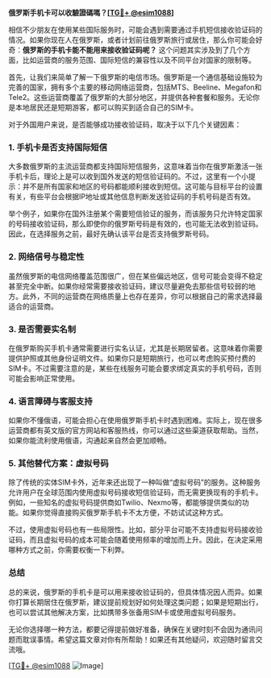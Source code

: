 **俄罗斯手机卡可以收驗證碼嗎？[[TG💪+ @esim1088](https://t.me/s/esim1088)]**

相信不少朋友在使用某些国际服务时，可能会遇到需要通过手机短信接收验证码的情况。如果你现在人在俄罗斯，或者计划前往俄罗斯旅行或居住，那么你可能会好奇：**俄罗斯的手机卡能不能用来接收验证码呢？** 这个问题其实涉及到了几个方面，比如运营商的服务范围、国际短信的兼容性以及不同平台对国家的限制等。

首先，让我们来简单了解一下俄罗斯的电信市场。俄罗斯是一个通信基础设施较为完善的国家，拥有多个主要的移动网络运营商，包括MTS、Beeline、Megafon和Tele2。这些运营商覆盖了俄罗斯的大部分地区，并提供各种套餐和服务。无论你是本地居民还是短期游客，都可以购买到适合自己的SIM卡。

对于外国用户来说，是否能够成功接收验证码，取决于以下几个关键因素：

### **1. 手机卡是否支持国际短信**
大多数俄罗斯的主流运营商都支持国际短信服务，这意味着当你在俄罗斯激活一张手机卡后，理论上是可以收到国外发送的短信验证码的。不过，这里有一个小提示：并不是所有国家和地区的号码都能顺利接收到短信。这可能与目标平台的设置有关，有些平台会根据IP地址或其他信息判断发送验证码的手机号码是否有效。

举个例子，如果你在国外注册某个需要短信验证的服务，而该服务只允许特定国家的号码接收验证码，那么即使你的俄罗斯号码是有效的，也可能无法收到验证码。因此，在选择服务之前，最好先确认该平台是否支持俄罗斯号码。

### **2. 网络信号与稳定性**
虽然俄罗斯的电信网络覆盖范围很广，但在某些偏远地区，信号可能会变得不稳定甚至完全中断。如果你经常需要接收验证码，建议尽量避免去那些信号较弱的地方。此外，不同的运营商在网络质量上也存在差异，你可以根据自己的需求选择最适合的运营商。

### **3. 是否需要实名制**
在俄罗斯购买手机卡通常需要进行实名认证，尤其是长期居留者。这意味着你需要提供护照或其他身份证明文件。如果你只是短期旅行，也可以考虑购买预付费的SIM卡。不过需要注意的是，某些在线服务可能会要求绑定真实的手机号码，否则可能会影响正常使用。

### **4. 语言障碍与客服支持**
如果你不懂俄语，可能会担心在使用俄罗斯手机卡时遇到困难。实际上，现在很多运营商都有英文版的官方网站和客服热线，你可以通过这些渠道获取帮助。当然，如果你能流利使用俄语，沟通起来自然会更加顺畅。

### **5. 其他替代方案：虚拟号码**
除了传统的实体SIM卡外，近年来还出现了一种叫做“虚拟号码”的服务。这种服务允许用户在全球范围内使用虚拟号码接收短信验证码，而无需更换现有的手机卡。例如，一些知名的虚拟号码提供商如Twilio、Nexmo等，都能够提供类似的功能。如果你觉得直接购买俄罗斯手机卡不太方便，不妨试试这种方式。

不过，使用虚拟号码也有一些局限性。比如，部分平台可能不支持虚拟号码接收验证码，而且虚拟号码的成本可能会随着使用频率的增加而上升。因此，在决定采用哪种方式之前，你需要权衡一下利弊。

### **总结**
总的来说，俄罗斯的手机卡是可以用来接收验证码的，但具体情况因人而异。如果你打算长期居住在俄罗斯，建议提前规划好如何处理这类问题；如果是短期出行，也可以尝试其他解决方案，比如携带多张备用SIM卡或使用虚拟号码服务。

无论你选择哪一种方法，都要记得提前做好准备，确保在关键时刻不会因为通讯问题而耽误事情。希望这篇文章对你有所帮助！如果还有其他疑问，欢迎随时留言交流哦。

[[TG💪+ @esim1088](https://t.me/s/esim1088) ![Image](https://i.postimg.cc/4NQfJmqS/Snipaste-2025-05-13-00-14-12.png)]